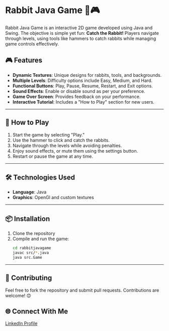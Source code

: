 
# Rabbit Java Game 🐰🎮

Rabbit Java Game is an interactive 2D game developed using Java and Swing. The objective is simple yet fun: **Catch the Rabbit!** Players navigate through levels, using tools like hammers to catch rabbits while managing game controls effectively.

## 🎮 Features
- **Dynamic Textures**: Unique designs for rabbits, tools, and backgrounds.
- **Multiple Levels**: Difficulty options include Easy, Medium, and Hard.
- **Functional Buttons**: Play, Pause, Resume, Restart, and Exit options.
- **Sound Effects**: Enable or disable sound as per your preference.
- **Game Over Screen**: Provides feedback on your performance.
- **Interactive Tutorial**: Includes a "How to Play" section for new users.

---

## 🚀 How to Play
1. Start the game by selecting "Play."
2. Use the hammer to click and catch the rabbits.
3. Navigate through the levels while avoiding penalties.
4. Enjoy sound effects, or mute them using the settings button.
5. Restart or pause the game at any time.

---

## 🛠️ Technologies Used
- **Language**: Java
- **Graphics**: OpenGl and custom textures

---
## 📦 Installation
1. Clone the repository
2. Compile and run the game:
   ```bash
   cd rabbitjavagame
   javac src/*.java
   java src.Game
   ```

---

## 🤝 Contributing
Feel free to fork the repository and submit pull requests. Contributions are welcome! 😊

## 🌐 Connect With Me
[LinkedIn Profile](https://www.linkedin.com/in/mo7amed-hosam/)  
